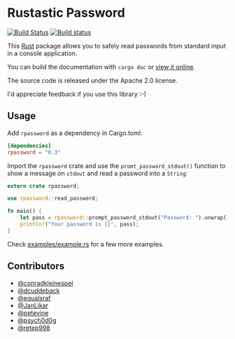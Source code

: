 # Rustastic Password

[![Build Status](https://drone.conradk.com/api/badges/conradk/rustastic-password/status.svg)](https://drone.conradk.com/conradk/rustastic-password)
[![Build status](https://ci.appveyor.com/api/projects/status/812odw3tw6oec5sw/branch/master?svg=true)](https://ci.appveyor.com/project/conradkleinespel/rustastic-password/branch/master)

This [Rust](http://www.rust-lang.org/) package allows you to safely read
passwords from standard input in a console application.

You can build the documentation with `cargo doc` or [view it online](https://conradk.com/docs/rustastic-password/).

The source code is released under the Apache 2.0 license.

I'd appreciate feedback if you use this library :-)

## Usage

Add `rpassword` as a dependency in Cargo.toml:

```toml
[dependencies]
rpassword = "0.3"
```

Import the `rpassword` crate and use the `promt_password_stdout()` function to show a message on `stdout` and read a password into a `String`:

```rust
extern crate rpassword;

use rpassword::read_password;

fn main() {
    let pass = rpassword::prompt_password_stdout("Password: ").unwrap();
    println!("Your password is {}", pass);
}
```

Check [examples/example.rs](examples/example.rs) for a few more examples.

## Contributors

* [@conradkleinespel](https://github.com/conradkleinespel)
* [@dcuddeback](https://github.com/dcuddeback)
* [@equalsraf](https://github.com/equalsraf)
* [@JanLikar](https://github.com/JanLikar)
* [@petevine](https://github.com/petevine)
* [@psych0d0g](https://github.com/psych0d0g)
* [@retep998](https://github.com/retep998)
